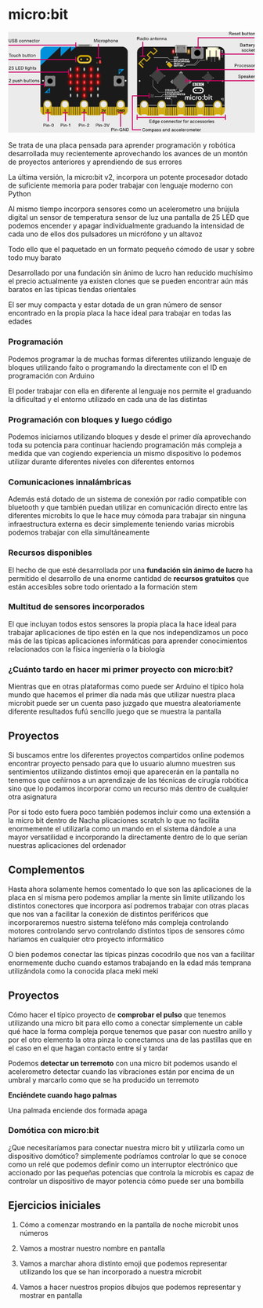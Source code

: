 # micro:bit

![Hardware de micro:bit](./images/microbit.png)

Se trata de una placa pensada para aprender programación y robótica desarrollada muy recientemente aprovechando los avances de un montón de proyectos anteriores y aprendiendo de sus errores


La última versión, la micro:bit v2, incorpora un potente procesador dotado de suficiente memoria para poder trabajar con lenguaje moderno con Python


Al mismo tiempo incorpora sensores como un acelerometro una brújula digital un sensor de temperatura sensor de luz una pantalla de 25 LED que podemos encender y apagar individualmente graduando la intensidad de cada uno de ellos dos pulsadores un micrófono y un altavoz


Todo ello que el paquetado en un formato pequeño cómodo de usar y sobre todo muy barato


Desarrollado por una fundación sin ánimo de lucro han reducido muchísimo el precio actualmente ya existen clones que se pueden encontrar aún más baratos en las típicas tiendas orientales


El ser muy compacta y estar dotada de un gran número de sensor encontrado en la propia placa la hace ideal para trabajar en todas las edades

### Programación

Podemos programar la de muchas formas diferentes utilizando lenguaje de bloques utilizando faito o programando la directamente con el ID en programación con Arduino


El poder trabajar con ella en diferente al lenguaje nos permite el graduando la dificultad y el entorno utilizado en cada una de las distintas

### Programación con bloques y luego código
Podemos iniciarnos utilizando bloques y desde el primer día aprovechando toda su potencia para continuar haciendo programación más compleja a medida que van cogiendo experiencia un mismo dispositivo lo podemos utilizar durante diferentes niveles con diferentes entornos

### Comunicaciones innalámbricas
Además está dotado de un sistema de conexión por radio compatible con bluetooth y que también puedan utilizar en comunicación directo entre las diferentes microbits lo que le hace muy cómoda para trabajar sin ninguna infraestructura externa es decir simplemente teniendo varias microbis podemos trabajar con ella simultáneamente

### Recursos disponibles
El hecho de que esté desarrollada por una **fundación sin ánimo de lucro** ha permitido el desarrollo de una enorme cantidad de **recursos gratuitos** que están accesibles sobre todo orientado a la formación stem

### Multitud de sensores incorporados
El que incluyan todos estos sensores la propia placa la hace ideal para trabajar aplicaciones de tipo estén en la que nos independizamos un poco más de las típicas aplicaciones informáticas para aprender conocimientos relacionados con la física ingeniería o la biología

### ¿Cuánto tardo en hacer mi primer proyecto con micro:bit?
Mientras que en otras plataformas como puede ser Arduino el típico hola mundo que hacemos el primer día nada más que utilizar nuestra placa microbit puede ser un cuenta paso juzgado que muestra aleatoriamente diferente resultados fufú sencillo juego que se muestra la pantalla


## Proyectos
Si buscamos entre los diferentes proyectos compartidos online podemos encontrar proyecto pensado para que lo usuario alumno muestren sus sentimientos utilizando distintos emoji que aparecerán en la pantalla no tenemos que ceñirnos a un aprendizaje de las técnicas de cirugía robótica sino que lo podamos incorporar como un recurso más dentro de cualquier otra asignatura


Por si todo esto fuera poco también podemos incluir como una extensión a la micro bit dentro de Nacha plicaciones scratch lo que no facilita enormemente el utilizarla como un mando en el sistema dándole a una mayor versatilidad e incorporando la directamente dentro de lo que serían nuestras aplicaciones del ordenador


## Complementos
Hasta ahora solamente hemos comentado lo que son las aplicaciones de la placa en sí misma pero podemos ampliar la mente sin límite utilizando los distintos conectores que incorpora así podremos trabajar con otras placas que nos van a facilitar la conexión de distintos periféricos que incorporaremos nuestro sistema teléfono más compleja controlando motores controlando servo controlando distintos tipos de sensores cómo haríamos en cualquier otro proyecto informático


O bien podemos conectar las típicas pinzas cocodrilo que nos van a facilitar enormemente ducho cuando estamos trabajando en la edad más temprana utilizándola como la conocida placa meki meki


## Proyectos

Cómo hacer el típico proyecto de **comprobar el pulso** que tenemos utilizando una micro bit para ello como a conectar simplemente un cable qué hace la forma compleja porque tenemos que pasar con nuestro anillo y por el otro elemento la otra pinza lo conectamos una de las pastillas que en el caso en el que hagan contacto entre sí y tardar


Podemos **detectar un terremoto** con una micro bit podemos usando el acelerometro detectar cuando las vibraciones están por encima de un umbral y marcarlo como que se ha producido un terremoto

**Enciéndete cuando hago palmas**


Una palmada enciende dos formada apaga


### Domótica con micro:bit
¿Que necesitaríamos para conectar nuestra micro bit y utilizarla como un dispositivo domótico? simplemente podríamos controlar lo que se conoce como un relé que podemos definir como un interruptor electrónico que accionado por las pequeñas potencias que controla la microbis es capaz de controlar un dispositivo de mayor potencia cómo puede ser una bombilla

## Ejercicios iniciales

1. Cómo a comenzar mostrando en la pantalla de noche microbit unos números

2. Vamos a mostrar nuestro nombre en pantalla

3. Vamos a marchar ahora distinto emoji que podemos representar utilizando los que se han incorporado a nuestra microbit

4. Vamos a hacer nuestros propios dibujos que podemos representar y mostrar en pantalla